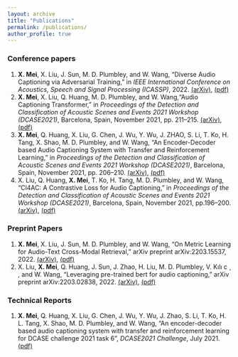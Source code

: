 ```yaml
---
layout: archive
title: "Publications"
permalink: /publications/
author_profile: true
---
```


### Conference papers
1. **X. Mei**, X. Liu, J. Sun, M. D. Plumbley, and W. Wang, “Diverse Audio Captioning via Adversarial Training,” in *IEEE International
Conference on Acoustics, Speech and Signal Processing (ICASSP)*, 2022. [(arXiv)](https://arxiv.org/abs/2110.06691v2),  [(pdf)](/files/diverse_audio_captioning.pdf)
2. **X. Mei**, X. Liu, Q. Huang, M. D. Plumbley, and W. Wang,“Audio Captioning Transformer,” in *Proceedings of the Detection and Classification of Acoustic Scenes  and Events 2021 Workshop (DCASE2021)*, Barcelona, Spain, November 2021, pp. 211–215. [(arXiv)](https://arxiv.org/abs/2107.09817), [(pdf)](/files/audio_captioning_transformer.pdf)
3. **X. Mei**, Q. Huang, X. Liu, G. Chen, J. Wu, Y. Wu, J. ZHAO, S. Li, T. Ko, H. Tang, X. Shao, M. D. Plumbley, and W. Wang, “An Encoder-Decoder based Audio Captioning System with Transfer and Reinforcement Learning,” in *Proceedings of the Detection and Classification of Acoustic Scenes and Events 2021 Workshop  (DCASE2021)*, Barcelona, Spain, November 2021, pp. 206–210. [(arXiv)](https://arxiv.org/abs/2108.02752), [(pdf)](/files/audio_captioning_with_transfer_and_reinforcement_learning.pdf)
4. X. Liu, Q. Huang, **X. Mei**, T. Ko, H. Tang, M. D. Plumbley, and W. Wang, “Cl4AC: A Contrastive Loss for Audio Captioning,” in *Proceedings of the Detection and Classification of Acoustic Scenes and Events 2021 Workshop (DCASE2021)*, Barcelona, Spain, November 2021, pp.196–200. [(arXiv)](https://arxiv.org/abs/2107.09990), [(pdf)](/files/CL4AC-A_CONTRASTIVE_LOSS_FOR_AUDIO_CAPTIONING.pdf)


### Preprint Papers
1. **X. Mei**, X. Liu, J. Sun, M. D. Plumbley, and W. Wang, “On Metric Learning for Audio-Text Cross-Modal Retrieval,” arXiv preprint arXiv:2203.15537, 2022. [(arXiv)](https://arxiv.org/abs/2203.15537), [(pdf)](/files/metric_learning_audio_text_retrieval.pdf) 
2. X. Liu, **X. Mei**, Q. Huang, J. Sun, J. Zhao, H. Liu, M. D. Plumbley, V. Kılı c ̧ , and W. Wang, “Leveraging pre-trained bert for audio captioning,” arXiv preprint arXiv:2203.02838, 2022. [(arXiv)](https://arxiv.org/abs/2203.02838), [(pdf)](/files/ac_bert.pdf) 

### Technical Reports
1. **X. Mei**, Q. Huang, X. Liu, G. Chen, J. Wu, Y. Wu, J. Zhao, S. Li, T. Ko, H. L. Tang, X. Shao, M. D. Plumbley, and W. Wang, “An encoder-decoder based audio captioning system with transfer and reinforcement learning for DCASE challenge 2021 task 6”, *DCASE2021 Challenge*, July 2021. [(pdf)](/files/2021_DCASE_Task6_audio_captioning.pdf)
